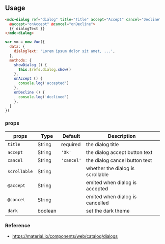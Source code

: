 ## Usage

```html
<mdc-dialog ref="dialog" title="Title" accept="Accept" cancel="Decline"
  @accept="onAccept" @cancel="onDecline">
  {{ dialogText }}  
</mdc-dialog>
```

```javascript
var vm = new Vue({
  data: {
    dialogText: 'Lorem ipsum dolor sit amet, ...',
  },
  methods: {
    showDialog () {
      this.$refs.dialog.show()
    },
    onAccept () {
      console.log('accepted')
    },
    onDecline () {
      console.log('declined')
    },
  }
})
```

### props

| props | Type | Default | Description |
|-------|------|---------|-------------|
|`title`|String| required | the dialog title |
|`accept`|String|`'Ok'`| the dialog accept button text   |
|`cancel`| String| `'cancel'`| the dialog cancel button text  |
|`scrollable`| String|| whether the dialog is scrollable |
|`@accept`| String|| emited when dialog is accepted   |
|`@cancel`| String|| emited when dialog is cancelled   |
|`dark`| boolean| | set the dark theme |


### Reference
- <https://material.io/components/web/catalog/dialogs>

